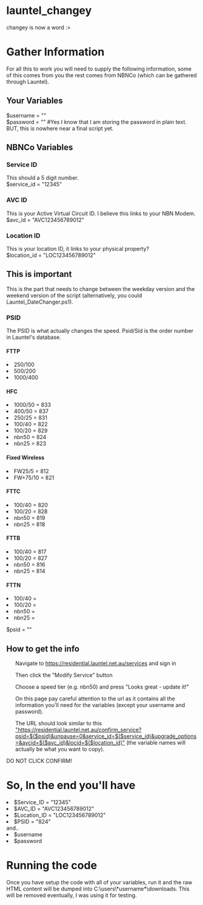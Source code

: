# launtel_changey
changey is now a word :>

<h1>Gather Information</h1>
For all this to work you will need to supply the following information, some of this comes from you the rest comes from NBNCo (which can be gathered through Launtel).

<h2>Your Variables</h2>
$username = ""<br>
$password = "" #Yes I know that I am storing the password in plain text. BUT, this is nowhere near a final script yet.

<h2>NBNCo Variables</h2>
<h3>Service ID</h3>
This should a 5 digit number.<br>
$service_id = "12345"
<h3>AVC ID</h3>
This is your Active Virtual Circuit ID. I believe this links to your NBN Modem.<br>
$avc_id = "AVC123456789012"
<h3>Location ID</h3>
This is your location ID, it links to your physical property?<br>
$location_id = "LOC123456789012"

<h2>This is important</h2>
This is the part that needs to change between the weekday version and the weekend version of the script (alternatively, you could Launtel_DateChanger.ps1). 
<h3>PSID</h3>
The PSID is what actually changes the speed. Psid/Sid is the order number in Launtel's database.
<h4>FTTP</h4>
<li>250/100</li>
<li>500/200</li>
<li>1000/400</li>

<h4>HFC</h4>
<li>1000/50 = 833</li>
<li>400/50 = 837</li>
<li>250/25 = 831</li>
<li>100/40 = 822</li>
<li>100/20 = 829</li>
<li>nbn50 = 824</li>
<li>nbn25 = 823</li>
<h4>Fixed Wireless</h4>
<li>FW25/5 = 812</li>
<li>FW+75/10 = 821</li>
<h4>FTTC</h4>
<li>100/40 = 820</li>
<li>100/20 = 828</li>
<li>nbn50 = 819</li>
<li>nbn25 = 818</li>
<h4>FTTB</h4>
<li>100/40 = 817</li>
<li>100/20 = 827</li>
<li>nbn50 = 816</li>
<li>nbn25 = 814</li>
<h4>FTTN</h4>
<li>100/40 = </li>
<li>100/20 = </li>
<li>nbn50 = </li>
<li>nbn25 = </li>

$psid = ""

<h2>How to get the info</h2>
<ol>Navigate to <a href="https://residential.launtel.net.au/services">https://residential.launtel.net.au/services</a> and sign in<br></ol>
<ol>Then click the "Modify Service" button<br></ol>
<ol>Choose a speed tier (e.g. nbn50) and press "Looks great - update it!"<br></ol>
<ol>On this page pay careful attention to the url as it contains all the information you'll need for the variables (except your username and password).<br></ol>
<ol>The URL should look similar to this <a href="https://residential.launtel.net.au/confirm_service?psid=$($psid)&unpause=0&service_id=$($service_id)&upgrade_options=&avcid=$($avc_id)&locid=$($location_id)">"https://residential.launtel.net.au/confirm_service?psid=$($psid)&unpause=0&service_id=$($service_id)&upgrade_options=&avcid=$($avc_id)&locid=$($location_id)"</a> (the variable names will actually be what you want to copy).<br></ol>
DO NOT CLICK CONFIRM!

<h1>So, In the end you'll have</h1>
<li>$Service_ID = "12345"</li>
<li>$AVC_ID = "AVC123456789012"</li>
<li>$Location_ID = "LOC123456789012"</li>
<li>$PSID = "824"</li>
and..
<li>$username</li>
<li>$password</li>


<h1>Running the code</h1>
Once you have setup the code with all of your variables, run it and the raw HTML content will be dumped into C:\users\*username*\downloads. This will be removed eventually, I was using it for testing.
